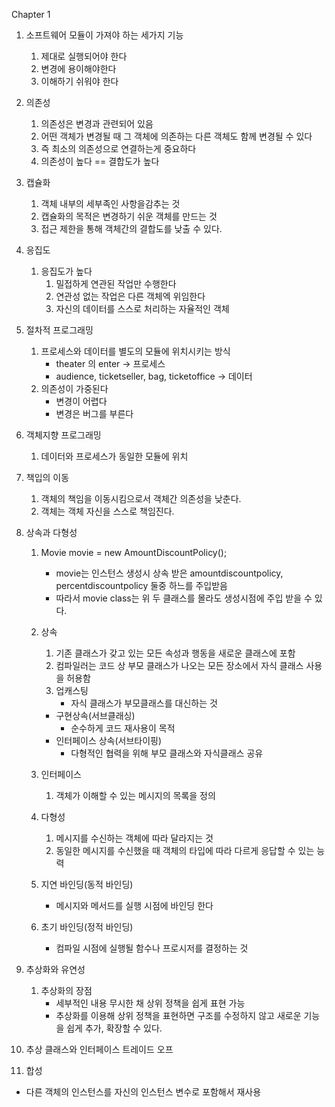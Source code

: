 Chapter 1

1. 소프트웨어 모듈이 가져야 하는 세가지 기능
   1. 제대로 실행되어야 한다
   2. 변경에 용이해야한다
   3. 이해하기 쉬워야 한다

2. 의존성
   1. 의존성은 변경과 관련되어 있음
   2. 어떤 객체가 변경될 때 그 객체에 의존하는 다른 객체도 함께 변경될 수 있다
   3. 즉 최소의 의존성으로 연결하는게 중요하다
   4. 의존성이 높다 == 결합도가 높다 

3. 캡슐화
   1. 객체 내부의 세부족인 사항을감추는 것
   2. 캡슐화의 목적은 변경하기 쉬운 객체를 만드는 것 
   3. 접근 제한을 통해 객체간의 결합도를 낮출 수 있다. 

4. 응집도
   1. 응집도가 높다
      1. 밀접하게 연관된 작업만 수행한다
      2. 연관성 없는 작업은 다른 객체엑 위임한다
      3. 자신의 데이터를 스스로 처리하는 자율적인 객체 

5. 절차적 프로그래밍
   1. 프로세스와 데이터를 별도의 모듈에 위치시키는 방식 
      - theater 의 enter -> 프로세스
      - audience, ticketseller, bag, ticketoffice -> 데이터 
   2. 의존성이 가중된다
      - 변경이 어렵다
      - 변경은 버그를 부른다 

6. 객체지향 프로그래밍
   1. 데이터와 프로세스가 동일한 모듈에 위치

7. 책입의 이동
   1. 객체의 책임을 이동시킴으로서 객체간 의존성을 낮춘다. 
   2. 객체는 객체 자신을 스스로 책임진다. 

8. 상속과 다형성
   1. Movie movie = new AmountDiscountPolicy();
      - movie는 인스턴스 생성시 상속 받은 amountdiscountpolicy, percentdiscountpolicy 둘중 하느를 주입받음
      - 따라서 movie class는 위 두 클래스를 몰라도 생성시점에 주입 받을 수 있다. 

   2. 상속
      1. 기존 클래스가 갖고 있는 모든 속성과 행동을 새로운 클래스에 포함
      2. 컴파일러는 코드 상 부모 클래스가 나오는 모든 장소에서 자식 클래스 사용을 허용함 
      3. 업캐스팅
         - 자식 클래스가 부모클래스를 대신하는 것
      - 구현상속(서브클래싱)
        - 순수하게 코드 재사용이 목적
      - 인터페이스 상속(서브타이핑)
        - 다형적인 협력을 위해 부모 클래스와 자식클래스 공유 

   3. 인터페이스
      1. 객체가 이해할 수 있는 메시지의 목록을 정의
   4. 다형성
      1. 메시지를 수신하는 객체에 따라 달라지는 것 
      2. 동일한 메시지를 수신했을 때 객체의 타입에 따라 다르게 응답할 수 있는 능력
   5. 지연 바인딩(동적 바인딩)
      - 메시지와 메서드를 실행 시점에 바인딩 한다
   6. 초기 바인딩(정적 바인딩)
      - 컴파일 시점에 실행될 함수나 프로시저를 결정하는 것 

9. 추상화와 유연성
   1. 추상화의 장점
      - 세부적인 내용 무시한 채 상위 정책을 쉽게 표현 가능
      - 추상화를 이용해 상위 정책을 표현하면 구조를 수정하지 않고 새로운 기능을 쉽게 추가, 확장할 수 있다. 

10. 추상 클래스와 인터페이스 트레이드 오프

11. 합성
   - 다른 객체의 인스턴스를 자신의 인스턴스 변수로 포함해서 재사용 